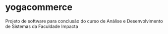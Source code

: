 # yogacommerce
Projeto de software para conclusão do curso de Análise e Desenvolvimento de Sistemas da Faculdade Impacta
